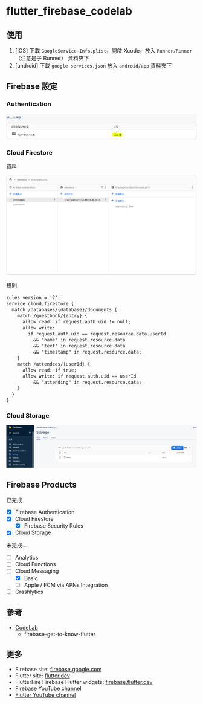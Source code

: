 # flutter_firebase_codelab

## 使用

1. [iOS] 下載 `GoogleService-Info.plist`，開啟 Xcode，放入 `Runner/Runner`（注意是子 Runner） 資料夾下
2. [android] 下載 `google-services.json` 放入 `android/app` 資料夾下

## Firebase 設定

### Authentication

![](screenshots/authentication_sign_in_method.PNG)

### Cloud Firestore

資料

![](screenshots/firestore_data.PNG)

規則

```
rules_version = '2';
service cloud.firestore {
  match /databases/{database}/documents {
    match /guestbook/{entry} {
      allow read: if request.auth.uid != null;
      allow write:
        if request.auth.uid == request.resource.data.userId
          && "name" in request.resource.data
          && "text" in request.resource.data
          && "timestamp" in request.resource.data;
    }
    match /attendees/{userId} {
      allow read: if true;
      allow write: if request.auth.uid == userId
          && "attending" in request.resource.data;
    }
  }
}
```

### Cloud Storage

![](screenshots/cloud_storage.PNG)

## Firebase Products

已完成

- [x] Firebase Authentication
- [x] Cloud Firestore
    - [x] Firebase Security Rules
- [x] Cloud Storage

未完成...

- [ ] Analytics
- [ ] Cloud Functions
- [ ] Cloud Messaging
    - [x] Basic
    - [ ] Apple / FCM via APNs Integration
- [ ] Crashlytics

## 參考

- [CodeLab](https://firebase.google.com/codelabs/firebase-get-to-know-flutter#0)
    - firebase-get-to-know-flutter

## 更多

- Firebase site:  [firebase.google.com](https://firebase.google.com)
- Flutter site:  [flutter.dev](https://flutter.dev/)
- FlutterFire Firebase Flutter widgets:  [firebase.flutter.dev](https://firebase.flutter.dev/)
- [Firebase YouTube channel](https://www.youtube.com/user/Firebase/featured)
- [Flutter YouTube channel](https://www.youtube.com/FlutterDev)